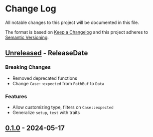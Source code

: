 # Change Log
All notable changes to this project will be documented in this file.

The format is based on [Keep a Changelog](http://keepachangelog.com/)
and this project adheres to [Semantic Versioning](http://semver.org/).

<!-- next-header -->
## [Unreleased] - ReleaseDate

### Breaking Changes

- Removed deprecated functions
- Change `Case::expected` from `PathBuf` to `Data`

### Features

- Allow customizing type, filters on `Case::expected`
- Generalize `setup`, `test` with traits

## [0.1.0] - 2024-05-17

<!-- next-url -->
[Unreleased]: https://github.com/assert-rs/trycmd/compare/tryfn-v0.1.0...HEAD
[0.1.0]: https://github.com/assert-rs/trycmd/compare/3e293f6f6167270d85f57a7b59fd94590af6fa97...tryfn-v0.1.0
